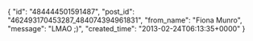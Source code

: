  {
   "id": "484444501591487",
   "post_id": "462493170453287_484074394961831",
   "from_name": "Fiona Munro",
   "message": "LMAO ;)",
   "created_time": "2013-02-24T06:13:35+0000"
 }
